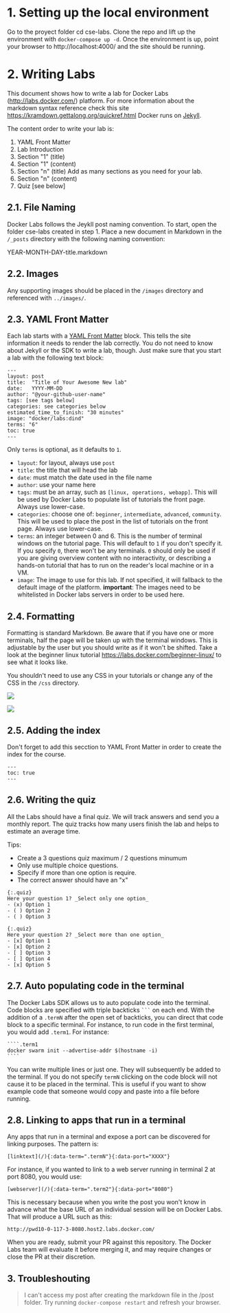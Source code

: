 # 1. Setting up the local environment
Go to the proyect folder cd cse-labs. Clone the repo and lift up the environment with `docker-compose up -d`. Once the environment is up, point your browser to http://localhost:4000/ and the site should be running.  

# 2. Writing Labs
This document shows how to write a lab for Docker Labs (http://labs.docker.com/) platform. For more information about the markdown syntax reference check this site https://kramdown.gettalong.org/quickref.html
Docker runs on [Jekyll](https://jekyllrb.com/). 

The content order to write your lab is:
1. YAML Front Matter
2. Lab Introduction
3. Section "1" (title)
4. Section "1" (content)
5. Section "n" (title) Add as many sections as you need for your lab.
6. Section "n" (content)
5. Quiz [see below]

## 2.1. File Naming
Docker Labs follows the Jeykll post naming convention. To start, open the folder cse-labs created in step 1. Place a new document in Markdown in the `/_posts` directory with the following naming convention:

YEAR-MONTH-DAY-title.markdown

## 2.2. Images
Any supporting images should be placed in the `/images` directory and referenced with `../images/`.

## 2.3. YAML Front Matter

Each lab starts with a [YAML Front Matter](https://jekyllrb.com/docs/frontmatter/) block. This tells the site information it needs to render the lab correctly. You do not need to know about Jekyll or the SDK to write a lab, though. Just make sure that you start a lab with the following text block:

```
---
layout: post
title:  "Title of Your Awesome New lab"
date:   YYYY-MM-DD
author: "@your-github-user-name"
tags: [see tags below]
categories: see categories below
estimated_time_to_finish: "30 minutes"
image: "docker/labs:dind"
terms: "6"
toc: true
---
```

Only `terms` is optional, as it defaults to `1`. 
* `layout`: for layout, always use `post`
* `title`: the title that will head the lab
* `date`: must match the date used in the file name
* `author`: use your name here
* `tags`: must be an array, such as `[linux, operations, webapp]`. This will be used by Docker Labs to populate list of tutorials the front page. Always use lower-case.
* `categories`: choose one of: `beginner`, `intermediate`, `advanced`, `community`. This will be used to place the post in the list of tutorials on the front page. Always use lower-case.
* `terms`: an integer between 0 and 6. This is the number of terminal windows on the tutorial page. This will default to `1` if you don't specify it. If you specify `0`, there won't be any terminals. `0` should only be used if you are giving overview content with no interactivity, or describing a hands-on tutorial that has to run on the reader's local machine or in a VM.
* `image`: The image to use for this lab. If not specified, it will fallback to the default image of the platform. **important**: The images need to be whitelisted in Docker labs servers in order to be used here.


## 2.4. Formatting

Formatting is standard Markdown. Be aware that if you have one or more terminals, half the page will be taken up with the terminal windows. This is adjustable by the user but you should write as if it won't be shifted. Take a look at the beginner linux tutorial https://labs.docker.com/beginner-linux/ to see what it looks like.

You shouldn't need to use any CSS in your tutorials or change any of the CSS in the `/css` directory.

![](https://github.com/docker-training/cse-labs/blob/master/images/lab%201800%20-%20X%20-%20with%20menu.png?raw=true)

![](https://github.com/docker-training/cse-labs/blob/master/images/lab%201800%20-%20X%20-%20.png?raw=true)


## 2.5. Adding the index
Don't forget to add this secction to YAML Front Matter in order to create the index for the course. 

```
---
toc: true
---
```

## 2.6. Writing the quiz
All the Labs should have a final quiz. We will track answers and send you a monthly report. The quiz tracks how many users finish the lab and helps to estimate an average time. 

Tips: 
- Create a 3 questions quiz maximum / 2 questions minumum 
- Only use multiple choice questions. 
- Specify if more than one option is require.
- The correct answer should have an "x"

```
{:.quiz}
Here your question 1? _Select only one option_
- (x) Option 1
- ( ) Option 2
- ( ) Option 3

{:.quiz}
Here your question 2? _Select more than one option_
- [x] Option 1
- [x] Option 2
- [ ] Option 3
- [ ] Option 4
- [x] Option 5
```

## 2.7. Auto populating code in the terminal

The Docker Labs SDK allows us to auto populate code into the terminal. Code blocks are specified with triple backticks ` ``` ` on each end. With the addition of a `.termN` after the open set of backticks, you can direct that code block to a specific terminal. For instance, to run code in the first terminal, you would add `.term1`. For instance:

    ````.term1
    docker swarm init --advertise-addr $(hostname -i)
    ````

You can write multiple lines or just one. They will subsequently be added to the terminal. If you do not specify `termN`  clicking on the code block will not cause it to be placed in the terminal. This is useful if you want to show example code that someone would copy and paste into a file before running.

## 2.8. Linking to apps that run in a terminal

Any apps that run in a terminal and expose a port can be discovered for linking purposes. The pattern is:
```
[linktext](/){:data-term=".termN"}{:data-port="XXXX"}
```

For instance, if you wanted to link to a web server running in terminal 2 at port 8080, you would use:
```
[webserver](/){:data-term=".term2"}{:data-port="8080"}
```

This is necessary because when you write the post you won't know in advance what the base URL of an individual session will be on Docker Labs. That will produce a URL such as this:

```http://pwd10-0-117-3-8080.host2.labs.docker.com/```

When you are ready, submit your PR against this repository. The Docker Labs team will evaluate it before merging it, and may require changes or close the PR at their discretion.

## 3. Troubleshouting

>I can't access my post after creating the markdown file in the /post folder.
>Try running `docker-compose restart` and refresh your browser. 
